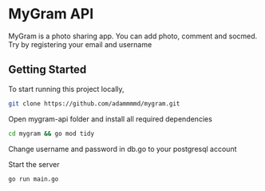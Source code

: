 # MyGram API

MyGram is a photo sharing app. You can add photo, comment and socmed. Try by registering your email and username

## Getting Started

To start running this project locally,

```bash
git clone https://github.com/adammmmd/mygram.git
```

Open mygram-api folder and install all required dependencies

```bash
cd mygram && go mod tidy
```

Change username and password in db.go to your postgresql account

Start the server


```bash
go run main.go
```
